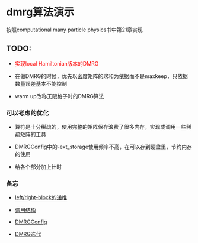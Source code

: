 dmrg算法演示
======

按照computational many particle physics书中第21章实现

TODO:
------ 

+ <font color=red>实现local Hamiltonian版本的DMRG</font>

+ 在做DMRG的时候，优先以密度矩阵的求和为依据而不是maxkeep，只依据数量误差基本不能控制   

+ warm up改称无限格子时的DMRG算法

### 可以考虑的优化

+ 算符是十分稀疏的，使用完整的矩阵保存浪费了很多内存，实现或调用一些稀疏矩阵的工具

+ DMRGConfig中的-ext_storage使用频率不高，在可以存到硬盘里，节约内存的使用

+ 给各个部分加上计时

### 备忘

+ [left/right-block的递推](https://github.com/maryprimary/mypydmrg/wiki/left_right_block#block的递推)

+ [调用结构](https://github.com/maryprimary/mypydmrg/wiki/program_struct#调用结构)

+ [DMRGConfig](https://github.com/maryprimary/mypydmrg/wiki/program_struct#DMRGConfig)

+ [DMRG迭代](https://github.com/maryprimary/mypydmrg/wiki/dmrg_sweep)
